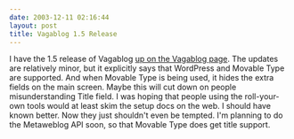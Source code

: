 ```yaml
---
date: 2003-12-11 02:16:44
layout: post
title: Vagablog 1.5 Release
---
```


I have the 1.5 release of Vagablog [up on the Vagablog page](http://www.bitsplitter.net/vagablog/). The updates are relatively minor, but it explicitly says that WordPress and Movable Type are supported. And when Movable Type is being used, it hides the extra fields on the main screen. Maybe this will cut down on people misunderstanding Title field. I was hoping that people using the roll-your-own tools would at least skim the setup docs on the web. I should have known better. Now they just shouldn't even be tempted. I'm planning to do the Metaweblog API soon, so that Movable Type does get title support.
